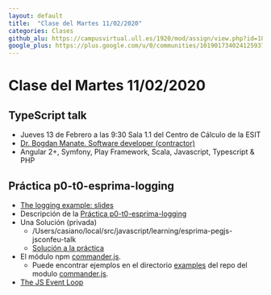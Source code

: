 ```yaml
---
layout: default
title:  "Clase del Martes 11/02/2020"
categories: Clases
github_alu: https://campusvirtual.ull.es/1920/mod/assign/view.php?id=187733
google_plus: https://plus.google.com/u/0/communities/101901734024125937720
---
```


# Clase del Martes 11/02/2020

## TypeScript talk 

* Jueves 13 de Febrero a las 9:30 Sala 1.1 del Centro de Cálculo de la ESIT
* [Dr. Bogdan Manate. Software developer (contractor)](http://www.bogdanmanate.com/)
 * Angular 2+, Symfony, Play Framework, Scala, Javascript, Typescript & PHP

## Práctica p0-t0-esprima-logging

* [The logging example: slides](https://github.com/ULL-ESIT-GRADOII-PL/esprima-pegjs-jsconfeu-talk/blob/master/jsconfeu-logging.pdf)
* Descripción de la [Práctica p0-t0-esprima-logging
]({{site.baseurl}}/tema0-introduccion-a-pl/practicas/p0-t0-esprima-logging)
* Una Solución (privada)
  * /Users/casiano/local/src/javascript/learning/esprima-pegjs-jsconfeu-talk
  * [Solución  a la práctica](https://github.com/ULL-ESIT-GRADOII-PL/esprima-pegjs-jsconfeu-talk-private/blob/private/p0-t0-esprima-logging-sol.js)
* El módulo npm [commander.js](https://www.npmjs.com/package/commander). 
  * Puede encontrar ejemplos en el directorio [examples](https://github.com/tj/commander.js/tree/master/examples) del repo del modulo [commander.js](https://www.npmjs.com/package/commander).
* [The JS Event Loop]({{site.dsi.apuntes}}/tema2-async/event-loop/)
